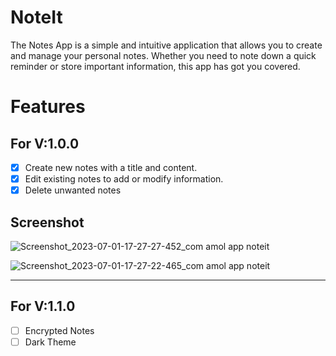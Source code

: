 # NoteIt

The Notes App is a simple and intuitive application that allows you to create and manage your personal notes. 
Whether you need to note down a quick reminder or store important information, this app has got you covered.

# Features

## For V:1.0.0

- [X] Create new notes with a title and content.
- [X] Edit existing notes to add or modify information.
- [X] Delete unwanted notes

## Screenshot

![Screenshot_2023-07-01-17-27-27-452_com amol app noteit](https://github.com/1amol2/NoteIt/assets/50043942/c8d1bf84-1d36-4750-a173-6ef2d857079a)

![Screenshot_2023-07-01-17-27-22-465_com amol app noteit](https://github.com/1amol2/NoteIt/assets/50043942/09c202c9-fc19-4735-9281-33867c17d264)

----------------------------------------
## For V:1.1.0
- [ ] Encrypted Notes
- [ ] Dark Theme
